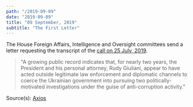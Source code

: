 ```yaml
---
path: "/2019-09-09"
date: "2019-09-09"
title: "09 September, 2019"
subtitle: "The First Letter"
---
```


The House Foreign Affairs, Intelligence and Oversight committees send a letter requesting the transcript of the <a href="#2019-07-25">call on 25 July, 2019</a>.

> "A growing public record indicates that, for nearly two years, the President and his personal attorney, Rudy Giuliani, appear to have acted outside legitimate law enforcement and diplomatic channels to coerce the Ukrainian government into pursuing two politically-motivated investigations under the guise of anti-corruption activity."

Source(s): <a href="https://www.axios.com/trump-giuliani-ukraine-2020-house-democrats-294e98ca-6b83-4a3c-b8e0-a2f60eea4e63.html" target="_blank" rel="noopener noreferrer">Axios</a>